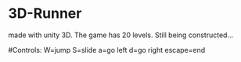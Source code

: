 # 3D-Runner
made with unity 3D. The game has 20 levels. Still being constructed...

#Controls:
W=jump
S=slide
a=go left
d=go right
escape=end
